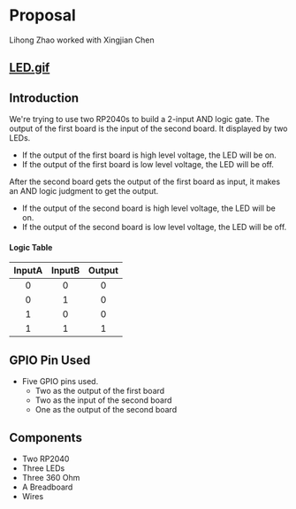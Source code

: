 # Proposal

Lihong Zhao worked with Xingjian Chen
## [LED.gif](https://github.com/lihzhao14/ese-5190-lab2-B/blob/main/Initialize_LED.md)

## Introduction
We're trying to use two RP2040s to build a 2-input AND logic gate. 
The output of the first board is the input of the second board. It displayed by two LEDs.
- If the output of the first board is high level voltage, the LED will be on.
- If the output of the first board is low level voltage, the LED will be off.

After the second board gets the output of the first board as input, it makes an AND logic judgment to get the output.
- If the output of the second board is high level voltage, the LED will be on.
- If the output of the second board is low level voltage, the LED will be off.

#### Logic Table

|InputA|InputB|Output|
| :---: | :---: | :---: |
| 0 | 0 | 0 |
| 0 | 1 | 0 |
| 1 | 0 | 0 |
| 1 | 1 | 1 |


## GPIO Pin Used
- Five GPIO pins used.
  - Two as the output of the first board
  - Two as the input of the second board
  - One as the output of the second board

## Components
- Two RP2040
- Three LEDs
- Three 360 Ohm
- A Breadboard
- Wires
